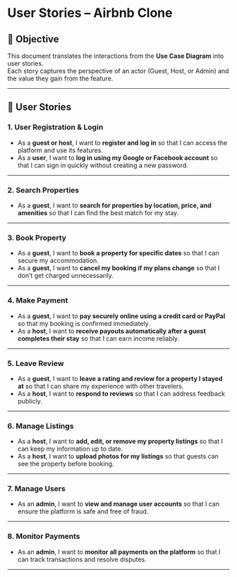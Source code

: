 # User Stories – Airbnb Clone

## 🎯 Objective
This document translates the interactions from the **Use Case Diagram** into user stories.  
Each story captures the perspective of an actor (Guest, Host, or Admin) and the value they gain from the feature.

---

## 👥 User Stories

### 1. User Registration & Login
- As a **guest or host**, I want to **register and log in** so that I can access the platform and use its features.  
- As a **user**, I want to **log in using my Google or Facebook account** so that I can sign in quickly without creating a new password.

---

### 2. Search Properties
- As a **guest**, I want to **search for properties by location, price, and amenities** so that I can find the best match for my stay.

---

### 3. Book Property
- As a **guest**, I want to **book a property for specific dates** so that I can secure my accommodation.  
- As a **guest**, I want to **cancel my booking if my plans change** so that I don’t get charged unnecessarily.

---

### 4. Make Payment
- As a **guest**, I want to **pay securely online using a credit card or PayPal** so that my booking is confirmed immediately.  
- As a **host**, I want to **receive payouts automatically after a guest completes their stay** so that I can earn income reliably.

---

### 5. Leave Review
- As a **guest**, I want to **leave a rating and review for a property I stayed at** so that I can share my experience with other travelers.  
- As a **host**, I want to **respond to reviews** so that I can address feedback publicly.

---

### 6. Manage Listings
- As a **host**, I want to **add, edit, or remove my property listings** so that I can keep my information up to date.  
- As a **host**, I want to **upload photos for my listings** so that guests can see the property before booking.

---

### 7. Manage Users
- As an **admin**, I want to **view and manage user accounts** so that I can ensure the platform is safe and free of fraud.

---

### 8. Monitor Payments
- As an **admin**, I want to **monitor all payments on the platform** so that I can track transactions and resolve disputes.  

---
